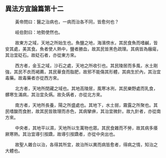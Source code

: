 ## 異法方宜論篇第十二
<p>&emsp;&emsp;
黃帝問曰：醫之治病也，一病而治各不同，皆愈何也？
</p>
<p>&emsp;&emsp;
岐伯對曰：地勢使然也。
</p>
<p>&emsp;&emsp;
故東方之域，天地之所始生也。魚鹽之地，海濱傍水，其民食魚而嗜鹹，皆安其處，美其食。魚者使人熱中，鹽者勝血，故其民皆黑色疏理。其病皆為癰瘍，其治宜砭石。故砭石者，亦從東方來。
</p>
<p>&emsp;&emsp;
西方者，金玉之域，沙石之處，天地之所收引也。其民陵居而多風，水土剛強，其民不衣而褐薦，其民華食而脂肥，故邪不能傷其形體，其病生於內，其治宜毒藥。故毒藥者亦從西方來。
</p>
<p>&emsp;&emsp;
北方者，天地所閉藏之域也。其地高陵居，風寒冰冽，其民樂野處而乳食，髒寒生滿病，其治宜灸焫。故灸焫者，亦從北方來。
</p>
<p>&emsp;&emsp;
南方者，天地所長養，陽之所盛處也。其地下，水土弱，霧露之所聚也。其民嗜酸而食胕，故其民皆致理而赤色，其病攣痹，其治宜微針。故九針者，亦從南方來。
</p>
<p>&emsp;&emsp;
中央者，其地平以濕，天地所以生萬物也眾。其民食雜而不勞，故其病多痿厥寒熱。其治宜導引按蹻，故導引按蹻者，亦從中央出也。
</p>
<p>&emsp;&emsp;
故聖人雜合以治，各得其所宜，故治所以異而病皆愈者，得病之情，知治之大體也。
</p>